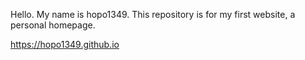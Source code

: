 Hello. My name is hopo1349. This repository is for my first website, a personal homepage.

https://hopo1349.github.io
